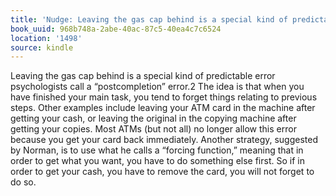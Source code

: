 ```yaml
---
title: 'Nudge: Leaving the gas cap behind is a special kind of predictable …'
book_uuid: 968b748a-2abe-40ac-87c5-40ea4c7c6524
location: '1498'
source: kindle
---
```


Leaving the gas cap behind is a special kind of predictable error psychologists call a “postcompletion” error.2 The idea is that when you have finished your main task, you tend to forget things relating to previous steps. Other examples include leaving your ATM card in the machine after getting your cash, or leaving the original in the copying machine after getting your copies. Most ATMs (but not all) no longer allow this error because you get your card back immediately. Another strategy, suggested by Norman, is to use what he calls a “forcing function,” meaning that in order to get what you want, you have to do something else first. So if in order to get your cash, you have to remove the card, you will not forget to do so.
